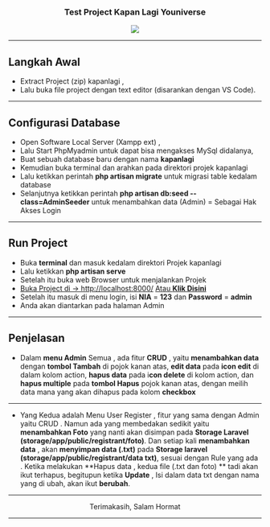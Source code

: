 <h3 align="center">
Test Project Kapan Lagi Youniverse
</h3>
<p align="center"><img src="https://thejakartamarathon.com/wp-content/uploads/2018/10/kly.png"></p>

-----------------------

## Langkah Awal

- Extract Project (zip) kapanlagi ,
- Lalu buka file project dengan text editor (disarankan dengan VS Code).

-----------------------
## Configurasi Database

- Open Software Local Server (Xampp ext) ,
- Lalu Start PhpMyadmin untuk dapat bisa mengakses MySql didalanya,
- Buat sebuah database baru dengan nama  **kapanlagi**
- Kemudian buka terminal dan arahkan pada direktori projek kapanlagi
- Lalu ketikkan perintah **php artisan migrate** untuk migrasi table kedalam database
- Selanjutnya ketikkan perintah **php artisan db:seed --class=AdminSeeder** untuk menambahkan data (Admin) = Sebagai Hak Akses Login

-----------------------

## Run Project
- Buka **terminal** dan masuk kedalam direktori Projek kapanlagi
- Lalu ketikkan **php artisan serve** 
- Setelah itu buka web Browser untuk menjalankan Projek
- [Buka Project  di -> http://localhost:8000/](https://laravel.com/docs/routing)
<a href="http://localhost:8000/" target="_blank">Atau **Klik Disini**</a>
- Setelah itu masuk di menu login, isi **NIA** = **123** dan **Password** = **admin**
- Anda akan diantarkan pada halaman Admin 

-----------------------

## Penjelasan
- Dalam **menu Admin** Semua , ada fitur **CRUD**  , yaitu **menambahkan data** dengan **tombol Tambah** di pojok kanan atas, **edit data** pada **icon edit**  di dalam kolom action, **hapus data** pada i**con delete** di kolom action, dan **hapus multiple** pada **tombol Hapus**  pojok kanan atas, dengan meilih data mana yang akan dihapus pada kolom **checkbox**

-----------------------

- Yang Kedua adalah Menu User Register , fitur yang sama dengan Admin yaitu CRUD . 
Namun ada yang membedakan sedikit yaitu **menambahkan Foto** yang nanti akan disimpan pada **Storage Laravel (storage/app/public/registrant/foto)**.
Dan setiap kali **menambahkan data** , akan **menyimpan data (.txt)** pada **Storage laravel (storage/app/public/registrant/data txt)**, sesuai dengan Rule yang ada . 
Ketika melakukan **Hapus data , kedua file (.txt dan foto) ** tadi akan ikut terhapus, begitupun ketika **Update** , Isi dalam data txt dengan nama yang di ubah, akan ikut **berubah**.

-----------------------

<p align="center">Terimakasih, Salam Hormat </p>

-----------------------

